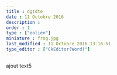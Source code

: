 ```yaml
---
title : dgtdte
date : 11 Octobre 2016
description : 
order : 1
type : ["eolien"]
miniature : frog.jpg
last_modified : 11 Octobre 2016 13-16-51
type_editor : ["CkEditor(Word)"]
---
```

<p>ajout text5</p>
